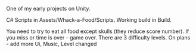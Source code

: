 One of my early projects on Unity.

C# Scripts in Assets/Whack-a-Food/Scripts.
Working build in Build.

You need to try to eat all food except skulls (they reduce score number). If you miss or time is over - game over.
There are 3 difficulty levels.
On plans - add more Ui, Music, Level changed
